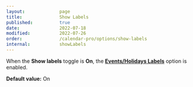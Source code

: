 ```yaml
---
layout:             page
title:              Show Labels
published:          true
date:               2022-07-18
modified:           2022-07-26
order:              /calendar-pro/options/show-labels
internal:           showLabels
---
```

When the **Show labels** toggle is **On**, the [**Events/Holidays Labels**](../../options/events-labels/index.md) option is enabled.

**Default value:** On
